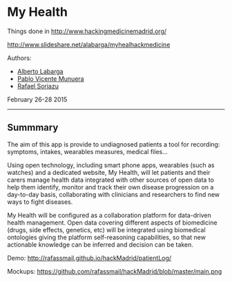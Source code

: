 My Health
=================

Things done in http://www.hackingmedicinemadrid.org/

http://www.slideshare.net/alabarga/myhealhackmedicine

Authors:
<ul>
<li>
<a href="http://es.linkedin.com/in/albertolabarga">Alberto Labarga</a> 
</li>
<li>
<a href="http://es.linkedin.com/in/pablovm1990">Pablo Vicente Munuera</a> 
</li>
<li>
<a href="http://es.linkedin.com/in/rafaelsoriazu">Rafael Soriazu</a> 
</li>
</ul>  
February 26-28 2015

-----------------
<h2>Summmary</h2>
<p>
The aim of this app is provide to undiagnosed patients a tool for recording: symptoms, intakes, wearables measures, medical files...
</p>
<p>
Using open technology, including smart phone apps, wearables (such as watches) and a dedicated website,
My Health, will let patients and their carers manage health data integrated with other sources of open data to help
them identify, monitor and track their own disease progression on a day-to-day basis, collaborating with
clinicians and researchers to find new ways to fight diseases.
</p>
<p>
My Health will be configured as a collaboration platform for data-driven health management. Open data covering
different aspects of biomedicine (drugs, side effects, genetics, etc) will be integrated using biomedical ontologies
giving the platform self-reasoning capabilities, so that new actionable knowledge can be inferred and decision
can be taken.
</p>


Demo:
http://rafassmail.github.io/hackMadrid/patientLog/

Mockups:
https://github.com/rafassmail/hackMadrid/blob/master/main.png

